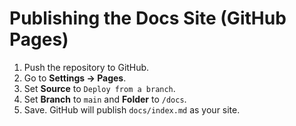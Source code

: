 # Publishing the Docs Site (GitHub Pages)

1. Push the repository to GitHub.
2. Go to **Settings → Pages**.
3. Set **Source** to `Deploy from a branch`.
4. Set **Branch** to `main` and **Folder** to `/docs`.
5. Save. GitHub will publish `docs/index.md` as your site.

